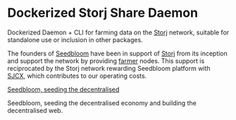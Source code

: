 # Dockerized Storj Share Daemon
Dockerized Daemon + CLI for farming data on the [Storj](https://storj.io) network, suitable for standalone use or inclusion in other packages.

The founders of [Seedbloom](https://seedbloom.it) have been in support of [Storj](https://storj.io) from its inception and support the network by providing
[farmer](https://storj.io/faq.html#faq-3-2) nodes. This support is reciprocated by
the Storj network rewarding Seedbloom platform with [SJCX](https://storj.io/faq.html#faq-6-1), which contributes to our
operating costs.

[Seedbloom, seeding the decentralised](https://avatars3.githubusercontent.com/u/28005063?v=3&s=200)

Seedbloom, seeding the decentralised economy and building the decentralised web.
